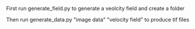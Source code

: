 First run generate_field.py to generate a veolcity field and create a folder


Then run generate_data.py "image data" "velocity field" to produce tif files
